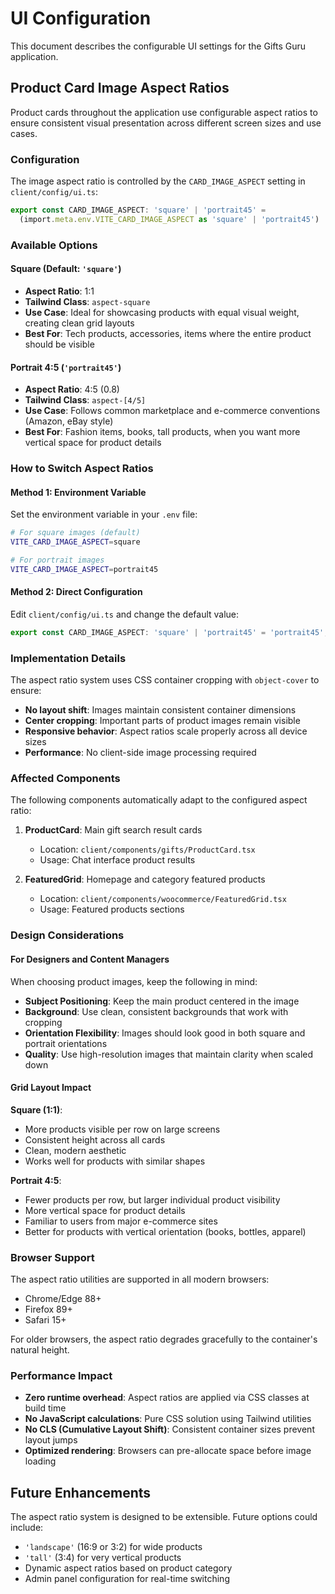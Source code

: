 # UI Configuration

This document describes the configurable UI settings for the Gifts Guru application.

## Product Card Image Aspect Ratios

Product cards throughout the application use configurable aspect ratios to ensure consistent visual presentation across different screen sizes and use cases.

### Configuration

The image aspect ratio is controlled by the `CARD_IMAGE_ASPECT` setting in `client/config/ui.ts`:

```typescript
export const CARD_IMAGE_ASPECT: 'square' | 'portrait45' =
  (import.meta.env.VITE_CARD_IMAGE_ASPECT as 'square' | 'portrait45') || 'square';
```

### Available Options

#### Square (Default: `'square'`)
- **Aspect Ratio**: 1:1
- **Tailwind Class**: `aspect-square`
- **Use Case**: Ideal for showcasing products with equal visual weight, creating clean grid layouts
- **Best For**: Tech products, accessories, items where the entire product should be visible

#### Portrait 4:5 (`'portrait45'`)
- **Aspect Ratio**: 4:5 (0.8)
- **Tailwind Class**: `aspect-[4/5]`
- **Use Case**: Follows common marketplace and e-commerce conventions (Amazon, eBay style)
- **Best For**: Fashion items, books, tall products, when you want more vertical space for product details

### How to Switch Aspect Ratios

#### Method 1: Environment Variable
Set the environment variable in your `.env` file:

```bash
# For square images (default)
VITE_CARD_IMAGE_ASPECT=square

# For portrait images
VITE_CARD_IMAGE_ASPECT=portrait45
```

#### Method 2: Direct Configuration
Edit `client/config/ui.ts` and change the default value:

```typescript
export const CARD_IMAGE_ASPECT: 'square' | 'portrait45' = 'portrait45'; // Changed from 'square'
```

### Implementation Details

The aspect ratio system uses CSS container cropping with `object-cover` to ensure:
- **No layout shift**: Images maintain consistent container dimensions
- **Center cropping**: Important parts of product images remain visible
- **Responsive behavior**: Aspect ratios scale properly across all device sizes
- **Performance**: No client-side image processing required

### Affected Components

The following components automatically adapt to the configured aspect ratio:

1. **ProductCard**: Main gift search result cards
   - Location: `client/components/gifts/ProductCard.tsx`
   - Usage: Chat interface product results

2. **FeaturedGrid**: Homepage and category featured products
   - Location: `client/components/woocommerce/FeaturedGrid.tsx`
   - Usage: Featured products sections

### Design Considerations

#### For Designers and Content Managers

When choosing product images, keep the following in mind:

- **Subject Positioning**: Keep the main product centered in the image
- **Background**: Use clean, consistent backgrounds that work with cropping
- **Orientation Flexibility**: Images should look good in both square and portrait orientations
- **Quality**: Use high-resolution images that maintain clarity when scaled down

#### Grid Layout Impact

**Square (1:1)**:
- More products visible per row on large screens
- Consistent height across all cards
- Clean, modern aesthetic
- Works well for products with similar shapes

**Portrait 4:5**:
- Fewer products per row, but larger individual product visibility
- More vertical space for product details
- Familiar to users from major e-commerce sites
- Better for products with vertical orientation (books, bottles, apparel)

### Browser Support

The aspect ratio utilities are supported in all modern browsers:
- Chrome/Edge 88+
- Firefox 89+
- Safari 15+

For older browsers, the aspect ratio degrades gracefully to the container's natural height.

### Performance Impact

- **Zero runtime overhead**: Aspect ratios are applied via CSS classes at build time
- **No JavaScript calculations**: Pure CSS solution using Tailwind utilities
- **No CLS (Cumulative Layout Shift)**: Consistent container sizes prevent layout jumps
- **Optimized rendering**: Browsers can pre-allocate space before image loading

## Future Enhancements

The aspect ratio system is designed to be extensible. Future options could include:

- `'landscape'` (16:9 or 3:2) for wide products
- `'tall'` (3:4) for very vertical products
- Dynamic aspect ratios based on product category
- Admin panel configuration for real-time switching